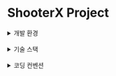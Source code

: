 # ShooterX Project

<details>
<summary>개발 환경</summary>
<div markdown="1">

1. Unreal Engine 5.5.4 버전
2. Jetbrain Rider
3. Git & Source tree

</div>
</details>
<br/>
<details>
<summary>기술 스택</summary>
<div markdown="1">

1. Lyra sample project 구조 모방
2. Dedicated Server
3. Gameplay Ability System

</div>
</details>
<br/>
<details>
<summary>코딩 컨벤션</summary>
<div markdown="1">

1. 클래스명 앞에 Lyra 관련 클래스는 Lyra-, ShooterX 자체 클래스의 경우에는 SX-로  시작.

</div>
</details>
<br/>